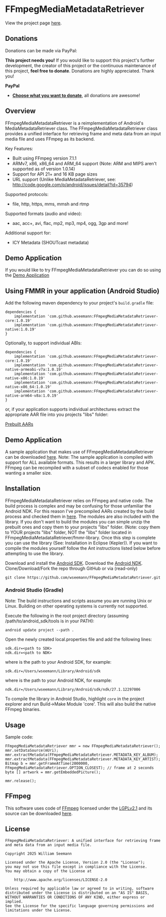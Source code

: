 # FFmpegMediaMetadataRetriever

View the project page <a href=http://wseemann.github.io/FFmpegMediaMetadataRetriever/>here</a>.

## Donations

Donations can be made via PayPal:

**This project needs you!** If you would like to support this project's further development, the creator of this project or the continuous maintenance of this project, **feel free to donate**. Donations are highly appreciated. Thank you!

**PayPal**

- [**Choose what you want to donate**](https://www.paypal.com/cgi-bin/webscr?cmd=_s-xclick&hosted_button_id=2BDTFVEW9LFZY), all donations are awesome!

## Overview

FFmpegMediaMetadataRetriever is a reimplementation of Android's MediaMetadataRetriever class. The FFmpegMediaMetadataRetriever class provides a unified interface for retrieving frame and meta data from an input media file and uses FFmpeg as its backend.

Key Features:

- Built using FFmpeg version 7.1.1
- ARMv7, x86, x86_64 and ARM_64 support (Note: ARM and MIPS aren't supported as of version 1.0.14)
- Support for API 21+ and 16 KB page sizes
- URL support (Unlike MediaMetadataRetriever, see: http://code.google.com/p/android/issues/detail?id=35794)

Supported protocols:

- file, http, https, mms, mmsh and rtmp

Supported formats (audio and video):

- aac, acc+, avi, flac, mp2, mp3, mp4, ogg, 3gp and more!

Additional support for:

- ICY Metadata (SHOUTcast metadata)

## Demo Application

If you would like to try FFmpegMediaMetadataRetriever you can do so using the [Demo Application](https://github.com/wseemann/FFmpegMediaMetadataRetriever/blob/master/FMMRDemo.apk)

## Using FMMR in your application (Android Studio)

Add the following maven dependency to your project's `build.gradle` file:

    dependencies {
        implementation 'com.github.wseemann:FFmpegMediaMetadataRetriever-core:1.0.19'
        implementation 'com.github.wseemann:FFmpegMediaMetadataRetriever-native:1.0.19'
    }

Optionally, to support individual ABIs:

    dependencies {
        implementation 'com.github.wseemann:FFmpegMediaMetadataRetriever-core:1.0.19'
        implementation 'com.github.wseemann:FFmpegMediaMetadataRetriever-native-armeabi-v7a:1.0.19'
        implementation 'com.github.wseemann:FFmpegMediaMetadataRetriever-native-x86:1.0.19'
        implementation 'com.github.wseemann:FFmpegMediaMetadataRetriever-native-x86_64:1.0.19'
        implementation 'com.github.wseemann:FFmpegMediaMetadataRetriever-native-arm64-v8a:1.0.19'
    }

or, if your application supports individual architectures extract the appropriate AAR file into you projects "libs" folder:

[Prebuilt AARs](https://github.com/wseemann/FFmpegMediaMetadataRetriever/releases/download/v1.0.19/prebuilt-aars.zip)

## Demo Application

A sample application that makes use of FFmpegMediaMetadataRetriever can be downloaded [here](https://github.com/wseemann/FFmpegMediaMetadataRetriever/blob/master/FMMRDemo.apk?raw=true). Note: The sample application is compiled with support for ALL available formats. This results in a larger library and APK. FFmpeg can be recompiled with a subset of codecs enabled for those wanting a smaller size.

## Installation

FFmpegMediaMetadataRetriever relies on FFmpeg and native code. The build process
is complex and may be confusing for those unfamiliar the Android NDK. For this
reason I've precompiled AARs created by the build process and checked them
in [here](https://github.com/wseemann/FFmpegMediaMetadataRetriever/releases/download/v1.0.19/prebuilt-aars.zip).
The modules are also included with the library. If you don't want to build the modules
you can simple unzip the prebuilt ones and copy them to your projects "libs" folder. (Note:
copy them to YOUR projects "libs" folder, NOT the "libs" folder located in
FFmpegMediaMetadataRetriever/fmmr-library. Once this step is complete you can use the
library (See: Installation in Eclipse (Kepler)). If you want to compile the modules yourself
follow the Ant instructions listed below before attempting to use the library.

Download and install the [Android SDK](http://developer.android.com/sdk/index.html).
Download the [Android NDK](http://developer.android.com/tools/sdk/ndk/index.html).
Clone/Download/Fork the repo through GitHub or via (read-only)

    git clone https://github.com/wseemann/FFmpegMediaMetadataRetriever.git

### Android Studio (Gradle)

Note: The build instructions and scripts assume you are running Unix or Linux. Building
on other operating systems is currently not supported.

Execute the following in the root project directory (assuming /path/to/android_sdk/tools is in your PATH):

    android update project --path .

Open the newly created local.properties file and add the following lines:

    sdk.dir=<path to SDK>
    ndk.dir=<path to NDK>

where <path to SDK> is the path to your Android SDK, for example:

    sdk.dir=/Users/wseemann/Library/Android/sdk

where <path to NDK> is the path to your Android NDK, for example:

    ndk.dir=/Users/wseemann/Library/Android/sdk/ndk/27.1.12297006

To compile the library in Android Studio, highlight `core` in the project explorer and run Build->Make Module 'core'. This will also build the native FFmpeg binaries.

## Usage

Sample code:

    FFmpegMediaMetadataRetriever mmr = new FFmpegMediaMetadataRetriever();
    mmr.setDataSource(mUri);
    mmr.extractMetadata(FFmpegMediaMetadataRetriever.METADATA_KEY_ALBUM);
    mmr.extractMetadata(FFmpegMediaMetadataRetriever.METADATA_KEY_ARTIST);
    Bitmap b = mmr.getFrameAtTime(2000000, FFmpegMediaMetadataRetriever.OPTION_CLOSEST); // frame at 2 seconds
    byte [] artwork = mmr.getEmbeddedPicture();

    mmr.release();

## FFmpeg

This software uses code of <a href=http://ffmpeg.org>FFmpeg</a> licensed under the <a href=http://www.gnu.org/licenses/old-licenses/lgpl-2.1.html>LGPLv2.1</a> and its source can be downloaded <a href=https://www.ffmpeg.org/developer.html>here</a>.

## License

```
FFmpegMediaMetadataRetriever: A unified interface for retrieving frame
and meta data from an input media file.

Copyright 2025 William Seemann

Licensed under the Apache License, Version 2.0 (the "License");
you may not use this file except in compliance with the License.
You may obtain a copy of the License at

    http://www.apache.org/licenses/LICENSE-2.0

Unless required by applicable law or agreed to in writing, software
distributed under the License is distributed on an "AS IS" BASIS,
WITHOUT WARRANTIES OR CONDITIONS OF ANY KIND, either express or implied.
See the License for the specific language governing permissions and
limitations under the License.
```
